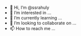 - 👋 Hi, I’m @ssrahuly
- 👀 I’m interested in ...
- 🌱 I’m currently learning ...
- 💞️ I’m looking to collaborate on ...
- 📫 How to reach me ...

<!---
ssrahuly/ssrahuly is a ✨ special ✨ repository because its `README.md` (this file) appears on your GitHub profile.
You can click the Preview link to take a look at your changes.
--->
